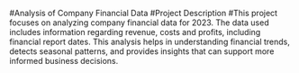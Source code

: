 #Analysis of Company Financial Data
#Project Description
#This project focuses on analyzing company financial data for 2023. The data used includes information regarding revenue, costs and profits, including financial report dates. This analysis helps in understanding financial trends, detects seasonal patterns, and provides insights that can support more informed business decisions.
